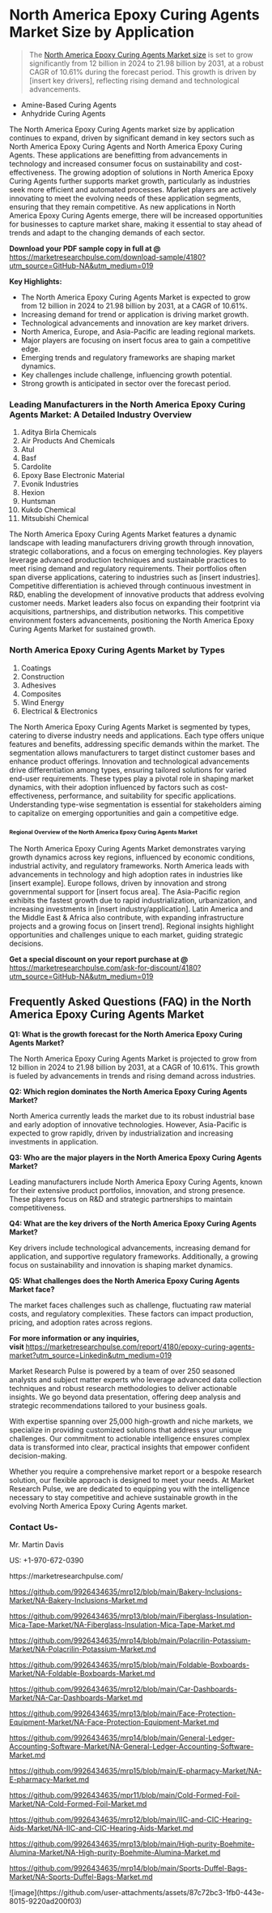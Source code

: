 <h1>North America Epoxy Curing Agents Market&nbsp;Size by Application</h1><blockquote><p>The <a href="https://marketresearchpulse.com/download-sample/4180?utm_source=GitHub-NA&amp;utm_medium=019">North America Epoxy Curing Agents Market size</a> is set to grow significantly from 12 billion in 2024 to 21.98 billion by 2031, at a robust CAGR of 10.61% during the forecast period. This growth is driven by [insert key drivers], reflecting rising demand and technological advancements.</p></blockquote><ul><li>Amine-Based Curing Agents <li> Anhydride Curing Agents</li></ul><p>The North America Epoxy Curing Agents market size by application continues to expand, driven by significant demand in key sectors such as North America Epoxy Curing Agents and North America Epoxy Curing Agents. These applications are benefitting from advancements in technology and increased consumer focus on sustainability and cost-effectiveness. The growing adoption of solutions in North America Epoxy Curing Agents further supports market growth, particularly as industries seek more efficient and automated processes. Market players are actively innovating to meet the evolving needs of these application segments, ensuring that they remain competitive. As new applications in North America Epoxy Curing Agents emerge, there will be increased opportunities for businesses to capture market share, making it essential to stay ahead of trends and adapt to the changing demands of each sector.</p><p><strong>Download your PDF sample copy in full at @ </strong><a href="https://marketresearchpulse.com/download-sample/4180?utm_source=GitHub-NA&amp;utm_medium=019">https://marketresearchpulse.com/download-sample/4180?utm_source=GitHub-NA&amp;utm_medium=019</a></p><p><strong>Key Highlights: </strong></p><ul><li>The North America Epoxy Curing Agents Market is expected to grow from 12 billion in 2024 to 21.98 billion by 2031, at a CAGR of 10.61%.</li><li>Increasing demand for trend or application is driving market growth.</li><li>Technological advancements and innovation are key market drivers.</li><li>North America, Europe, and Asia-Pacific are leading regional markets.</li><li>Major players are focusing on insert focus area to gain a competitive edge.</li><li>Emerging trends and regulatory frameworks are shaping market dynamics.</li><li>Key challenges include challenge, influencing growth potential.</li><li>Strong growth is anticipated in sector over the forecast period.</li></ul><h3>Leading Manufacturers in the North America Epoxy Curing Agents Market: A Detailed Industry Overview</h3><ol><li>Aditya Birla Chemicals</li><li>Air Products And Chemicals</li><li>Atul</li><li>Basf</li><li>Cardolite</li><li>Epoxy Base Electronic Material</li><li>Evonik Industries</li><li>Hexion</li><li>Huntsman</li><li>Kukdo Chemical</li><li>Mitsubishi Chemical</li></ol><div class="flex max-w-full flex-col flex-grow"><div class="min-h-8 text-message flex w-full flex-col items-end gap-2 whitespace-normal break-words [.text-message+&amp;]:mt-5" dir="auto" data-message-author-role="assistant" data-message-id="fd8432e4-4910-450d-b182-61b7bfb0a01f" data-message-model-slug="gpt-4o"><div class="flex w-full flex-col gap-1 empty:hidden first:pt-[3px]"><div class="markdown prose w-full break-words dark:prose-invert light"><p>The North America Epoxy Curing Agents Market features a dynamic landscape with leading manufacturers driving growth through innovation, strategic collaborations, and a focus on emerging technologies. Key players leverage advanced production techniques and sustainable practices to meet rising demand and regulatory requirements. Their portfolios often span diverse applications, catering to industries such as [insert industries]. Competitive differentiation is achieved through continuous investment in R&amp;D, enabling the development of innovative products that address evolving customer needs. Market leaders also focus on expanding their footprint via acquisitions, partnerships, and distribution networks. This competitive environment fosters advancements, positioning the North America Epoxy Curing Agents Market for sustained growth.</p></div></div></div></div><h3>North America Epoxy Curing Agents Market by Types</h3><ol><li>Coatings <li> Construction <li> Adhesives <li> Composites <li> Wind Energy <li> Electrical & Electronics</li></ol><div class="flex max-w-full flex-col flex-grow"><div class="min-h-8 text-message flex w-full flex-col items-end gap-2 whitespace-normal break-words [.text-message+&amp;]:mt-5" dir="auto" data-message-author-role="assistant" data-message-id="084470be-0bb7-4664-bddf-5156b4f41249" data-message-model-slug="gpt-4o-mini"><div class="flex w-full flex-col gap-1 empty:hidden first:pt-[3px]"><div class="markdown prose w-full break-words dark:prose-invert light"><p>The North America Epoxy Curing Agents Market is segmented by types, catering to diverse industry needs and applications. Each type offers unique features and benefits, addressing specific demands within the market. The segmentation allows manufacturers to target distinct customer bases and enhance product offerings. Innovation and technological advancements drive differentiation among types, ensuring tailored solutions for varied end-user requirements. These types play a pivotal role in shaping market dynamics, with their adoption influenced by factors such as cost-effectiveness, performance, and suitability for specific applications. Understanding type-wise segmentation is essential for stakeholders aiming to capitalize on emerging opportunities and gain a competitive edge.</p></div></div></div></div><h3><span style="font-size: 11px;">Regional Overview of the North America Epoxy Curing Agents Market</span></h3><div class="flex max-w-full flex-col flex-grow"><div class="min-h-8 text-message flex w-full flex-col items-end gap-2 whitespace-normal break-words [.text-message+&amp;]:mt-5" dir="auto" data-message-author-role="assistant" data-message-id="e9038762-ce64-4e30-91c9-9bd413514231" data-message-model-slug="gpt-4o-mini"><div class="flex w-full flex-col gap-1 empty:hidden first:pt-[3px]"><div class="markdown prose w-full break-words dark:prose-invert light"><p>The North America Epoxy Curing Agents Market demonstrates varying growth dynamics across key regions, influenced by economic conditions, industrial activity, and regulatory frameworks. North America leads with advancements in technology and high adoption rates in industries like [insert example]. Europe follows, driven by innovation and strong governmental support for [insert focus area]. The Asia-Pacific region exhibits the fastest growth due to rapid industrialization, urbanization, and increasing investments in [insert industry/application]. Latin America and the Middle East &amp; Africa also contribute, with expanding infrastructure projects and a growing focus on [insert trend]. Regional insights highlight opportunities and challenges unique to each market, guiding strategic decisions.</p></div></div></div></div><p><strong>Get a special discount on your report purchase at @ </strong><a href="https://marketresearchpulse.com/ask-for-discount/4180?utm_source=GitHub-NA&amp;utm_medium=019">https://marketresearchpulse.com/ask-for-discount/4180?utm_source=GitHub-NA&amp;utm_medium=019</a></p><h2>Frequently Asked Questions (FAQ) in the North America Epoxy Curing Agents Market</h2><p><strong>Q1: What is the growth forecast for the North America Epoxy Curing Agents Market?</strong></p><p>The North America Epoxy Curing Agents Market is projected to grow from 12 billion in 2024 to 21.98 billion by 2031, at a CAGR of 10.61%. This growth is fueled by advancements in trends and rising demand across industries.</p><p><strong>Q2: Which region dominates the North America Epoxy Curing Agents Market?</strong></p><p>North America currently leads the market due to its robust industrial base and early adoption of innovative technologies. However, Asia-Pacific is expected to grow rapidly, driven by industrialization and increasing investments in application.</p><p><strong>Q3: Who are the major players in the North America Epoxy Curing Agents Market?</strong></p><p>Leading manufacturers include North America Epoxy Curing Agents, known for their extensive product portfolios, innovation, and strong presence. These players focus on R&amp;D and strategic partnerships to maintain competitiveness.</p><p><strong>Q4: What are the key drivers of the North America Epoxy Curing Agents Market?</strong></p><p>Key drivers include technological advancements, increasing demand for application, and supportive regulatory frameworks. Additionally, a growing focus on sustainability and innovation is shaping market dynamics.</p><p><strong>Q5: What challenges does the North America Epoxy Curing Agents Market face?</strong></p><p>The market faces challenges such as challenge, fluctuating raw material costs, and regulatory complexities. These factors can impact production, pricing, and adoption rates across regions.</p><p><strong>For more information or any inquiries, visit&nbsp;</strong><a href="https://marketresearchpulse.com/report/4180/epoxy-curing-agents-market?utm_source=Linkedin&utm_medium=019">https://marketresearchpulse.com/report/4180/epoxy-curing-agents-market?utm_source=Linkedin&utm_medium=019</a></p><p>Market Research Pulse is powered by a team of over 250 seasoned analysts and subject matter experts who leverage advanced data collection techniques and robust research methodologies to deliver actionable insights. We go beyond data presentation, offering deep analysis and strategic recommendations tailored to your business goals.</p><p>With expertise spanning over 25,000 high-growth and niche markets, we specialize in providing customized solutions that address your unique challenges. Our commitment to actionable intelligence ensures complex data is transformed into clear, practical insights that empower confident decision-making.</p><p>Whether you require a comprehensive market report or a bespoke research solution, our flexible approach is designed to meet your needs. At Market Research Pulse, we are dedicated to equipping you with the intelligence necessary to stay competitive and achieve sustainable growth in the evolving North America Epoxy Curing Agents market.</p><h3><strong>Contact Us-</strong></h3><p>Mr. Martin Davis</p><p>US: +1-970-672-0390</p><p>https://marketresearchpulse.com/</p><p><a href="https://github.com/9926434635/mrp12/blob/main/Bakery-Inclusions-Market/NA-Bakery-Inclusions-Market.md">https://github.com/9926434635/mrp12/blob/main/Bakery-Inclusions-Market/NA-Bakery-Inclusions-Market.md</a></p><p><a href="https://github.com/9926434635/mrp13/blob/main/Fiberglass-Insulation-Mica-Tape-Market/NA-Fiberglass-Insulation-Mica-Tape-Market.md">https://github.com/9926434635/mrp13/blob/main/Fiberglass-Insulation-Mica-Tape-Market/NA-Fiberglass-Insulation-Mica-Tape-Market.md</a></p><p><a href="https://github.com/9926434635/mrp14/blob/main/Polacrilin-Potassium-Market/NA-Polacrilin-Potassium-Market.md">https://github.com/9926434635/mrp14/blob/main/Polacrilin-Potassium-Market/NA-Polacrilin-Potassium-Market.md</a></p><p><a href="https://github.com/9926434635/mrp15/blob/main/Foldable-Boxboards-Market/NA-Foldable-Boxboards-Market.md">https://github.com/9926434635/mrp15/blob/main/Foldable-Boxboards-Market/NA-Foldable-Boxboards-Market.md</a></p><p><a href="https://github.com/9926434635/mrp12/blob/main/Car-Dashboards-Market/NA-Car-Dashboards-Market.md">https://github.com/9926434635/mrp12/blob/main/Car-Dashboards-Market/NA-Car-Dashboards-Market.md</a></p><p><a href="https://github.com/9926434635/mrp13/blob/main/Face-Protection-Equipment-Market/NA-Face-Protection-Equipment-Market.md">https://github.com/9926434635/mrp13/blob/main/Face-Protection-Equipment-Market/NA-Face-Protection-Equipment-Market.md</a></p><p><a href="https://github.com/9926434635/mrp14/blob/main/General-Ledger-Accounting-Software-Market/NA-General-Ledger-Accounting-Software-Market.md">https://github.com/9926434635/mrp14/blob/main/General-Ledger-Accounting-Software-Market/NA-General-Ledger-Accounting-Software-Market.md</a></p><p><a href="https://github.com/9926434635/mrp15/blob/main/E-pharmacy-Market/NA-E-pharmacy-Market.md">https://github.com/9926434635/mrp15/blob/main/E-pharmacy-Market/NA-E-pharmacy-Market.md</a></p><p><a href="https://github.com/9926434635/mpr11/blob/main/Cold-Formed-Foil-Market/NA-Cold-Formed-Foil-Market.md">https://github.com/9926434635/mpr11/blob/main/Cold-Formed-Foil-Market/NA-Cold-Formed-Foil-Market.md</a></p><p><a href="https://github.com/9926434635/mrp12/blob/main/IIC-and-CIC-Hearing-Aids-Market/NA-IIC-and-CIC-Hearing-Aids-Market.md">https://github.com/9926434635/mrp12/blob/main/IIC-and-CIC-Hearing-Aids-Market/NA-IIC-and-CIC-Hearing-Aids-Market.md</a></p><p><a href="https://github.com/9926434635/mrp13/blob/main/High-purity-Boehmite-Alumina-Market/NA-High-purity-Boehmite-Alumina-Market.md">https://github.com/9926434635/mrp13/blob/main/High-purity-Boehmite-Alumina-Market/NA-High-purity-Boehmite-Alumina-Market.md</a></p><p><a href="https://github.com/9926434635/mrp14/blob/main/Sports-Duffel-Bags-Market/NA-Sports-Duffel-Bags-Market.md">https://github.com/9926434635/mrp14/blob/main/Sports-Duffel-Bags-Market/NA-Sports-Duffel-Bags-Market.md</a></p>
![image](https://github.com/user-attachments/assets/87c72bc3-1fb0-443e-8015-9220ad200f03)
